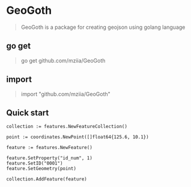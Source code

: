 # GeoGoth

> GeoGoth is a package for creating geojson using golang language


## go get
> go get github.com/mziia/GeoGoth

## import
> import "github.com/mziia/GeoGoth"


## Quick start

```
collection := features.NewFeatureCollection() 

point := coordinates.NewPoint([]float64{125.6, 10.1}) 

feature := features.NewFeature()  
                    
feature.SetProperty("id_num", 1)
feature.SetID("0001")
feature.SetGeometry(point)
	
collection.AddFeature(feature)
```
